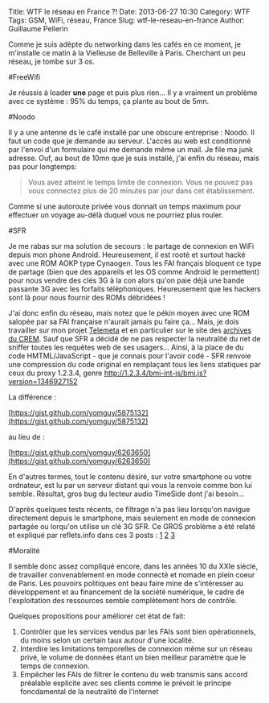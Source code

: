 Title: WTF le réseau en France ?!
Date: 2013-06-27 10:30
Category: WTF
Tags: GSM, WiFi, réseau, France
Slug: wtf-le-reseau-en-france
Author: Guillaume Pellerin

Comme je suis adèpte du networking dans les cafés en ce moment, je m'installe ce matin à la Vielleuse de Belleville à Paris. Cherchant un peu réseau, je tombe sur 3 os.

#FreeWifi

Je réussis à loader **une** page et puis plus rien... Il y a vraiment un problème avec ce système : 95% du temps, ça plante au bout de 5mn.

#Noodo

Il y a une antenne ds le café installé par une obscure entreprise : Noodo. Il faut un code que je demande au serveur. L'accès au web est conditionné par l'envoi d'un formulaire qui me demande même un mail. Je file ma junk adresse. Ouf, au bout de 10mn que je suis installé, j'ai enfin du réseau, mais pas pour longtemps:

> Vous avez atteint le temps limite de connexion. Vous ne pouvez pas vous connectez plus de 20 minutes  par jour dans cet établissement.

Comme si une autoroute privée vous donnait un temps maximum pour effectuer un voyage au-délà duquel vous ne pourriez plus rouler.

#SFR

Je me rabas sur ma solution de secours : le partage de connexion en WiFi depuis mon phone Android. Heureusement, il est rooté et surtout hacké avec une ROM AOKP type Cynaogen. Tous les FAI français bloquent ce type de partage (bien que des appareils et les OS comme Android le permettent) pour nous vendre des clés 3G à la con alors qu'on paie déjà une bande passante 3G avec les forfaits téléphoniques. Heureusement que les hackers sont là pour nous fournir des ROMs débridées !

J'ai donc enfin du réseau, mais notez que le pékin moyen avec une ROM salopée par sa FAI française n'aurait jamais pu faire ça... Mais, je dois travailler sur mon projet [Telemeta](http://telemeta.org) et en particulier sur le site des [archives du CREM](http://archives.crem-cnrs.fr). Sauf que SFR a décidé de ne pas respecter la neutralité du net de sniffer toutes les requêtes web de ses usagers... Ainsi, à la place de du code HMTML/JavaScript - que je connais pour l'avoir codé - SFR renvoie une compression du code original en remplaçant tous les liens statiques par ceux du proxy 1.2.3.4, genre http://1.2.3.4/bmi-int-js/bmi.js?version=1346927152

La différence :

[https://gist.github.com/yomguy/5875132](https://gist.github.com/yomguy/5875132)

au lieu de :

[https://gist.github.com/yomguy/6263650](https://gist.github.com/yomguy/6263650)

En d'autres termes, tout le contenu désiré, sur votre smartphone ou votre ordnateur, est lu par un serveur distant qui vous la renvoie comme bon lui semble.
Résultat, gros bug du lecteur audio TimeSide dont j'ai besoin...

D'après quelques tests récents, ce filtrage n'a pas lieu lorsqu'on navigue directement depuis le smartphone, mais seulement en mode de connexion partagée ou lorqu'on utilise un clé 3G SFR. Ce GROS problème a été relaté et expliqué par reflets.info dans ces 3 posts : [1](http://reflets.info/sfr-modifie-le-source-html-des-pages-que-vous-visitez-en-3g/) [2](http://reflets.info/sfr-man-in-the-middle-oui-cest-particulierement-grave/) [3](http://reflets.info/sfr-nouveau-co-editeur-de-reflets-au-sens-de-la-lcen/)

#Moralité

Il semble donc assez compliqué encore, dans les années 10 du XXIe siècle, de travailler convenablement en mode connecté et nomade en plein coeur de Paris. Les pouvoirs politiques ont beau faire mine de s'intéresser au développement et au financement de la société numérique, le cadre de l'exploitation des ressources semble complètement hors de contrôle.

Quelques propositions pour améliorer cet état de fait:

 1. Contrôler que les services vendus par les FAIs sont bien opérationnels, du moins selon un certain taux autour d'une localité.
 2. Interdire les limitations temporelles de connexion même sur un réseau privé, le volume de données étant un bien meilleur paramètre que le temps de connexion.
 3. Empêcher les FAIs de filtrer le contenu du web transmis sans accord préalable explicite avec ses clients comme le prévoit le principe foncdamental de la neutralité de l'internet


